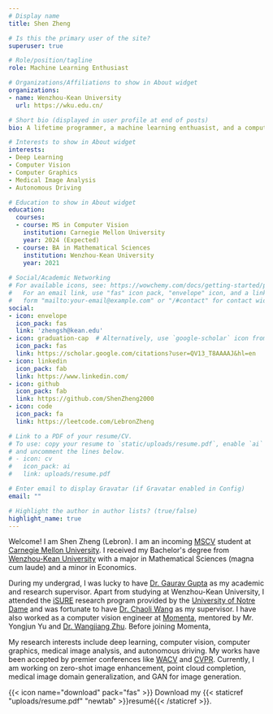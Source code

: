```yaml
---
# Display name
title: Shen Zheng

# Is this the primary user of the site?
superuser: true

# Role/position/tagline
role: Machine Learning Enthusiast

# Organizations/Affiliations to show in About widget
organizations:
- name: Wenzhou-Kean University
  url: https://wku.edu.cn/

# Short bio (displayed in user profile at end of posts)
bio: A lifetime programmer, a machine learning enthuasist, and a computer vision researcher.

# Interests to show in About widget
interests:
- Deep Learning 
- Computer Vision
- Computer Graphics
- Medical Image Analysis
- Autonomous Driving

# Education to show in About widget
education:
  courses:
  - course: MS in Computer Vision
    institution: Carnegie Mellon University
    year: 2024 (Expected)
  - course: BA in Mathematical Sciences
    institution: Wenzhou-Kean University
    year: 2021
    
# Social/Academic Networking
# For available icons, see: https://wowchemy.com/docs/getting-started/page-builder/#icons
#   For an email link, use "fas" icon pack, "envelope" icon, and a link in the
#   form "mailto:your-email@example.com" or "/#contact" for contact widget.
social:
- icon: envelope
  icon_pack: fas
  link: 'zhengsh@kean.edu'
- icon: graduation-cap  # Alternatively, use `google-scholar` icon from `ai` icon pack
  icon_pack: fas
  link: https://scholar.google.com/citations?user=QV13_T8AAAAJ&hl=en
- icon: linkedin
  icon_pack: fab
  link: https://www.linkedin.com/ 
- icon: github
  icon_pack: fab
  link: https://github.com/ShenZheng2000
- icon: code
  icon_pack: fa
  link: https://leetcode.com/LebronZheng

# Link to a PDF of your resume/CV.
# To use: copy your resume to `static/uploads/resume.pdf`, enable `ai` icons in `params.toml`, 
# and uncomment the lines below.
# - icon: cv
#   icon_pack: ai
#   link: uploads/resume.pdf

# Enter email to display Gravatar (if Gravatar enabled in Config)
email: ""

# Highlight the author in author lists? (true/false)
highlight_name: true
---
```


Welcome! I am Shen Zheng (Lebron). I am an incoming [MSCV](https://www.ri.cmu.edu/education/academic-programs/master-of-science-computer-vision/) student at [Carnegie Mellon University](https://www.cmu.edu/). I received my Bachelor's degree from [Wenzhou-Kean University](https://wku.edu.cn/en/) with a major in Mathematical Sciences (magna cum laude) and a minor in Economics. 

During my undergrad, I was lucky to have [Dr. Gaurav Gupta](https://wku.edu.cn/faculty/gaurav-gupta/) as my academic and research supervisor. Apart from studying at Wenzhou-Kean University, I attended the [iSURE](https://ndi-sa.nd.edu/index.cfm?FuseAction=Programs.ViewProgramAngular&id=10096) research program provided by the [University of Notre Dame](https://www.nd.edu/) and was fortunate to have [Dr. Chaoli Wang](https://sites.nd.edu/chaoli-wang/) as my supervisor. I have also worked as a computer vision engineer at [Momenta](https://www.momenta.cn/), mentored by Mr. Yongjun Yu and [Dr. Wangjiang Zhu](https://www.linkedin.com/in/%E6%9C%9B%E6%B1%9F-%E6%9C%B1-47946096/?originalSubdomain=cn). Before joining Momenta,

My research interests include deep learning, computer vision, computer graphics, medical image analysis, and autonomous driving. My works have been accepted by premier conferences like [WACV](https://wacv2022.thecvf.com/home) and [CVPR](https://cvpr2022.thecvf.com/). Currently, I am working on zero-shot image enhancement, point cloud completion, medical image domain generalization, and GAN for image generation. 

{{< icon name="download" pack="fas" >}} Download my {{< staticref "uploads/resume.pdf" "newtab" >}}resumé{{< /staticref >}}.
